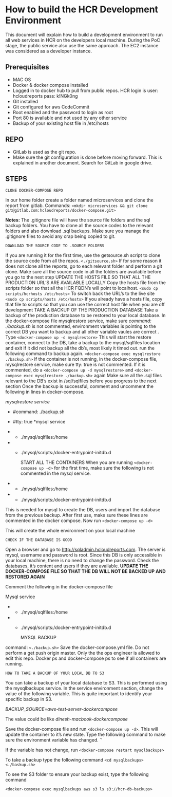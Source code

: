 # How to build the HCR Development Environment

This document will explain how to build a development environment to run all web services in HCR on the developers local machine. During the PoC stage, the public service also use the same approach. The EC2 instance was considered as a developer instance. 

## Prerequisites
* MAC OS
* Docker & docker compose installed
* Logged in to docker hub to pull from public repos. HCR login is user: hcloudreports pass: k!NGk0ng
* Git installed 
* Git configured for aws CodeCommit
* Root enabled and the password to login as root
* Port 80 is available and not used by any other service
* Backup of your existing host file in /etc/hosts

## REPO
* GitLab is used as the git repo. 
* Make sure the git configuration is done before moving forward. This is explained in another document. Search for GitLab in google drive. 

## STEPS
	CLONE DOCKER-COMPOSE REPO
In our home folder create a folder named microservices and clone the report from gitlab.
Commands: 
`<mkdir microservices && git clone git@gitlab.com:hcloudreports/docker-compose.git>` 

**Notes:**
The .gitignore file will have the source file folders and the sql backup folders. You have to clone all the source codes to the relevant folders and also download  .sql backups. Make sure you manage the .gitignore files to avoid any crap being copied to git.

	DOWNLOAD THE SOURCE CODE TO .SOURCE FOLDERS
If you are running it for the first time, use the getsource.sh script to clone the source code from all the repos.
`<./gitsource.sh>`
If for some reason it does not clone all the reports, go to each relevant folder and perform a git clone.
Make sure all the source code in all the folders are available before you go to the next step 
    UPDATE THE HOSTS FILE SO THAT ALL THE PRODUCTION URL’S ARE AVAILABLE LOCALLY
Copy the hosts file from the scripts folder so that all the HCR FQDN’s will point to localhost. 
`<sudo cp scripts/hcrhosts /etc/hosts>` 
To switch back the URL’s to the live site
`<sudo cp scripts/hosts /etc/hosts>`
If you already have a hosts file, copy that file to scripts so that you can use the correct host file when you are off development
    TAKE A BACKUP OF THE PRODUCTION DATABASE
Take a backup of the production database to be restored to your local database.
In the docker-compose file mysqlrestore service, make sure *command: ./backup.sh* is not commented, environment variables is pointing to the correct DB you want to backup and all other variable vaules are correct .
Type `<docker-compose up -d mysqlrestore>`
This will start the restore container, connect to the DB, take a backup to the mysql/sqlfiles location and exit
If it did not backup all the db’s, most likely it timed out.  run the following command to backup again.
`<docker-compose exec mysqlrestore ./backup.sh>`
If the container is not running, in the docker-compose file, mysqlrestore service, make sure tty: true is not commented. If it is commented, do a `<docker-compose up -d mysqlrestore>` and `<docker-compose exec mysqlrestore ./backup.sh>` again
Make sure all the .sql files relevant to the DB’s exist in /sql/sqlfiles before you progress to the next section
Once the backup is successful, comment and uncomment  the following in lines in docker-compose.

*mysqlrestore service*
* #command: ./backup.sh
* #tty: true
*mysql service
* - ./mysql/sqlfiles:/home
* - ./mysql/scripts:/docker-entrypoint-initdb.d


	START ALL THE CONTAINERS
When you are running `<docker-compose up -d>` for the first time, make sure the following is not commented in the mysql service.

* - ./mysql/sqlfiles:/home
* - ./mysql/scripts:/docker-entrypoint-initdb.d

This is needed for mysql to create the DB, users and import the database from the previous backup. After first use, make sure these lines are commented in the docker compose. Now run `<docker-compose up -d>`

This will create the whole environment on your local machine

	CHECK IF THE DATABASE IS GOOD
Open a browser and go to http://sqladmin.hcloudreports.com. The server is mysql, username and password is root. Since this DB is only accessible in your local machine, there is no need to change the password.
Check the databases, it’s content and users if they are available. 
**UPDATE THE DOCKER-COMPOSE FILE SO THAT THE DB WILL NOT BE BACKED UP AND RESTORED AGAIN**

Comment the following in the docker-compose file

Mysql service
* - ./mysql/sqlfiles:/home
* - ./mysql/scripts:/docker-entrypoint-initdb.d
 


	MYSQL BACKUP

command: `<./backup.sh>`
Save the docker-compose.yml file.
Do not perform a get push origin master. Only the the ops engineer is allowed to edit this repo.
Docker ps and docker-compose ps to see if all containers are running.

	HOW TO TAKE A BACKUP OF YOUR LOCAL DB TO S3
You can take a backup of your local database to S3. This is performed using the mysqlbackups service. In the service environment section, change the value of the following variable. This is quite important to identify your specific backup in S3.

*BACKUP_SOURCE=aws-test-server-dockercompose*

The value could be like *dinesh-macbook-dockercompose*

Save the docker-compose file and run `<docker-compose up -d>`. This will update the container to it’s new state. Type the following command to make sure the environment variable has changed. `<docker-compose exec mysqlbackup env>'

If the variable has not change, run `<docker-compose restart mysqlbackups>`

To take a backup type the following command
`<cd mysqlbackups>`
`<./baskup.sh>`

To see the S3 folder to ensure your backup exist, type the following command

`<docker-compose exec mysqlbackups aws s3 ls s3://hcr-db-backups>`



